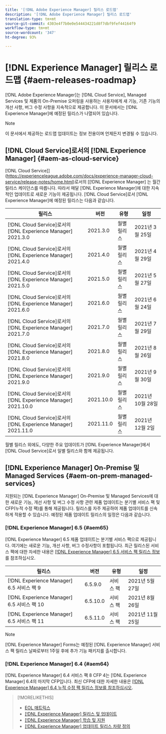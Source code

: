 ```yaml
---
title: '[!DNL Adobe Experience Manager] 릴리스 로드맵'
description: '[!DNL Adobe Experience Manager] 릴리스 로드맵'
translation-type: tm+mt
source-git-commit: 4303e4f7b0e0e544434221d8f7dbf9fef44164f9
workflow-type: tm+mt
source-wordcount: '347'
ht-degree: 93%

---
```



# [!DNL Experience Manager] 릴리스 로드맵 {#aem-releases-roadmap}

[!DNL Adobe Experience Manager]는 [!DNL Cloud Service], Managed Services 및 제품의 On-Premise 오퍼링을 사용하는 사용자에게 새 기능, 기존 기능의 개선 사항, 버그 수정 사항을 지속적으로 제공합니다. 이 문서에서는 [!DNL Experience Manager]에 예정된 릴리스가 나열되어 있습니다.

>[!NOTE]
>
>이 문서에서 제공하는 로드맵 업데이트는 정보 전용이며 언제든지 변경될 수 있습니다.

## [!DNL Cloud Service]로서의 [!DNL Experience Manager] {#aem-as-cloud-service}

 [!DNL Cloud Service]](https://experienceleague.adobe.com/docs/experience-manager-cloud-service/release-notes/home.html)로서의 [[!DNL Experience Manager] 는 월간 릴리스 케이던스를 따릅니다. 따라서 매달 [!DNL Experience Manager]에 대한 지속적인 업데이트로 새로운 기능이 제공됩니다. [!DNL Cloud Service]로서 [!DNL Experience Manager]에 예정된 릴리스는 다음과 같습니다.

| 릴리스 | 버전 | 유형 | 일정 |
|---|---|---|---|
| [!DNL Cloud Service]로서의 [!DNL Experience Manager] 2021.3.0 | 2021.3.0 | 월별 릴리스 | 2021년 3월 25일 |
| [!DNL Cloud Service]로서의 [!DNL Experience Manager] 2021.4.0 | 2021.4.0 | 월별 릴리스 | 2021년 4월 29일 |
| [!DNL Cloud Service]로서의 [!DNL Experience Manager] 2021.5.0 | 2021.5.0 | 월별 릴리스 | 2021년 5월 27일 |
| [!DNL Cloud Service]로서의 [!DNL Experience Manager] 2021.6.0 | 2021.6.0 | 월별 릴리스 | 2021년 6월 24일 |
| [!DNL Cloud Service]로서의 [!DNL Experience Manager] 2021.7.0 | 2021.7.0 | 월별 릴리스 | 2021년 7월 29일 |
| [!DNL Cloud Service]로서의 [!DNL Experience Manager] 2021.8.0 | 2021.8.0 | 월별 릴리스 | 2021년 8월 26일 |
| [!DNL Cloud Service]로서의 [!DNL Experience Manager] 2021.9.0 | 2021.9.0 | 월별 릴리스 | 2021년 9월 30일 |
| [!DNL Cloud Service]로서의 [!DNL Experience Manager] 2021.10.0 | 2021.10.0 | 월별 릴리스 | 2021년 10월 28일 |
| [!DNL Cloud Service]로서의 [!DNL Experience Manager] 2021.11.0 | 2021.11.0 | 월별 릴리스 | 2021년 12월 2일 |

월별 릴리스 외에도, 다양한 주요 업데이트가 [!DNL Experience Manager]에서 [!DNL Cloud Service]로서 일별 릴리스와 함께 제공됩니다.

## [!DNL Experience Manager] On-Premise 및 Managed Services {#aem-on-prem-managed-services}

지원되는 [!DNL Experience Manager] On-Premise 및 Managed Services에 대한 새로운 기능, 개선 사항 및 버그 수정 사항 관련 제품 업데이트는 분기별 서비스 팩 및 CFP(누적 수정 팩)를 통해 제공됩니다. 릴리스를 자주 제공하여 제품 업데이트를 신속하게 적용할 수 있습니다. 예정된 제품 업데이트 릴리스의 일정은 다음과 같습니다.

### [!DNL Experience Manager] 6.5 {#aem65}

[!DNL Experience Manager] 6.5 제품 업데이트는 분기별 서비스 팩으로 제공됩니다. 여기에는 새로운 기능, 개선 사항, 버그 수정사항이 포함됩니다. 최근 릴리스된 서비스 팩에 대한 자세한 내용은 [[!DNL Experience Manager] 6.5 서비스 팩 릴리스 정보](https://experienceleague.adobe.com/docs/experience-manager-65/release-notes/service-pack/sp-release-notes.html)를 참조하십시오.

| 릴리스 | 버전 | 유형 | 일정 |
|---|---|---|---|
| [!DNL Experience Manager] 6.5 서비스 팩 9 | 6.5.9.0 | 서비스 팩 | 2021년 5월 27일 |
| [!DNL Experience Manager] 6.5 서비스 팩 10 | 6.5.10.0 | 서비스 팩 | 2021년 8월 26일 |
| [!DNL Experience Manager] 6.5 서비스 팩 11 | 6.5.11.0 | 서비스 팩 | 2021년 11월 25일 |

>[!NOTE]
>
>[!DNL Experience Manager] Forms는 예정된 [!DNL Experience Manager] 서비스 팩 릴리스 날짜로부터 1주일 후에 추가 기능 패키지를 출시합니다.

### [!DNL Experience Manager] 6.4 {#aem64}

[!DNL Experience Manager] 6.4 서비스 팩 8 CFP 4는  [!DNL Experience Manager] 6.4의 마지막 CFP입니다. 최신 CFP에 대한 자세한 내용은  [[!DNL Experience Manager] 6.4 누적 수정 팩 릴리스 정보를 참조하십시오](https://experienceleague.adobe.com/docs/experience-manager-64/release-notes/cfp-release-notes.html).

>[!MORELIKETHIS]
>
>* [EOL 매트릭스](https://helpx.adobe.com/support/programs/eol-matrix.html)
>* [[!DNL Experience Manager]  릴리스 및 업데이트 ](https://helpx.adobe.com/experience-manager/aem-releases-updates.html)
>* [[!DNL Experience Manager] 학습 및 지원](https://helpx.adobe.com/support/experience-manager.html)
>* [[!DNL Experience Manager] 업데이트 릴리스 차량 정의](/help/update-release-vehicle-definitions.md)

